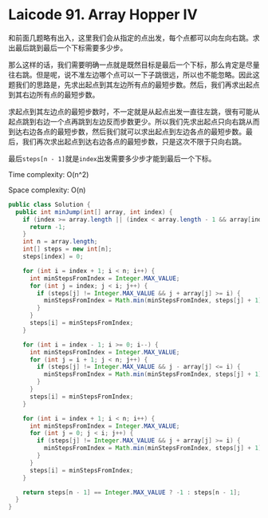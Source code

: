 # Laicode 91. Array Hopper IV

和前面几题略有出入，这里我们会从指定的点出发，每个点都可以向左向右跳。求出最后跳到最后一个下标需要多少步。

那么这样的话，我们需要明确一点就是既然目标是最后一个下标，那么肯定是尽量往右跳。但是呢，说不准左边哪个点可以一下子跳很远，所以也不能忽略。因此这题我们的思路是，先求出起点到其左边所有点的最短步数。然后，我们再求出起点到其右边所有点的最短步数。

求起点到其左边点的最短步数时，不一定就是从起点出发一直往左跳，很有可能从起点跳到右边一个点再跳到左边反而步数更少。所以我们先求出起点只向右跳从而到达右边各点的最短步数，然后我们就可以求出起点到左边各点的最短步数。最后，我们再次求出起点到达右边各点的最短步数，只是这次不限于只向右跳。

最后`steps[n - 1]`就是`index`出发需要多少步才能到最后一个下标。

Time complexity: O(n^2)

Space complexity: O(n)

```java
public class Solution {
  public int minJump(int[] array, int index) {
    if (index >= array.length || (index < array.length - 1 && array[index] == 0)) {
      return -1;
    }
    int n = array.length;
    int[] steps = new int[n];
    steps[index] = 0;

    for (int i = index + 1; i < n; i++) {
      int minStepsFromIndex = Integer.MAX_VALUE;
      for (int j = index; j < i; j++) {
        if (steps[j] != Integer.MAX_VALUE && j + array[j] >= i) {
          minStepsFromIndex = Math.min(minStepsFromIndex, steps[j] + 1);
        }
      }
      steps[i] = minStepsFromIndex;
    }

    for (int i = index - 1; i >= 0; i--) {
      int minStepsFromIndex = Integer.MAX_VALUE;
      for (int j = i + 1; j < n; j++) {
        if (steps[j] != Integer.MAX_VALUE && j - array[j] <= i) {
          minStepsFromIndex = Math.min(minStepsFromIndex, steps[j] + 1);
        }
      }
      steps[i] = minStepsFromIndex;
    }

    for (int i = index + 1; i < n; i++) {
      int minStepsFromIndex = Integer.MAX_VALUE;
      for (int j = 0; j < i; j++) {
        if (steps[j] != Integer.MAX_VALUE && j + array[j] >= i) {
          minStepsFromIndex = Math.min(minStepsFromIndex, steps[j] + 1);
        }
      }
      steps[i] = minStepsFromIndex;
    }

    return steps[n - 1] == Integer.MAX_VALUE ? -1 : steps[n - 1];
  }
}
```